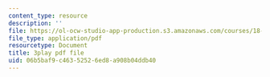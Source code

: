 ```yaml
---
content_type: resource
description: ''
file: https://ol-ocw-studio-app-production.s3.amazonaws.com/courses/18-01sc-single-variable-calculus-fall-2010/06b5baf9c46352526ed8a908b04ddb40_TpWQlKHPyJ4.pdf
file_type: application/pdf
resourcetype: Document
title: 3play pdf file
uid: 06b5baf9-c463-5252-6ed8-a908b04ddb40
---
```

